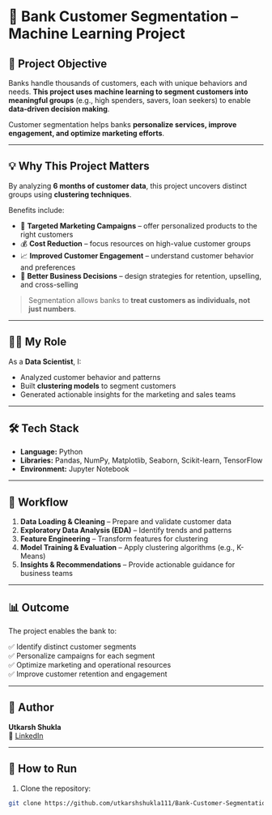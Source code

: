 # 🏦 Bank Customer Segmentation – Machine Learning Project

## 📌 Project Objective
Banks handle thousands of customers, each with unique behaviors and needs. **This project uses machine learning to segment customers into meaningful groups** (e.g., high spenders, savers, loan seekers) to enable **data-driven decision making**.  

Customer segmentation helps banks **personalize services, improve engagement, and optimize marketing efforts**.

---

## 💡 Why This Project Matters
By analyzing **6 months of customer data**, this project uncovers distinct groups using **clustering techniques**.  

Benefits include:  
- 🎯 **Targeted Marketing Campaigns** – offer personalized products to the right customers  
- 💰 **Cost Reduction** – focus resources on high-value customer groups  
- 📈 **Improved Customer Engagement** – understand customer behavior and preferences  
- 🏦 **Better Business Decisions** – design strategies for retention, upselling, and cross-selling  

> Segmentation allows banks to **treat customers as individuals, not just numbers**.

---

## 🧑‍💻 My Role
As a **Data Scientist**, I:  

- Analyzed customer behavior and patterns  
- Built **clustering models** to segment customers  
- Generated actionable insights for the marketing and sales teams  

---

## 🛠️ Tech Stack
- **Language:** Python  
- **Libraries:** Pandas, NumPy, Matplotlib, Seaborn, Scikit-learn, TensorFlow  
- **Environment:** Jupyter Notebook  

---

## 🚀 Workflow
1. **Data Loading & Cleaning** – Prepare and validate customer data  
2. **Exploratory Data Analysis (EDA)** – Identify trends and patterns  
3. **Feature Engineering** – Transform features for clustering  
4. **Model Training & Evaluation** – Apply clustering algorithms (e.g., K-Means)  
5. **Insights & Recommendations** – Provide actionable guidance for business teams  

---

## 📊 Outcome
The project enables the bank to:  

✅ Identify distinct customer segments  
✅ Personalize campaigns for each segment  
✅ Optimize marketing and operational resources  
✅ Improve customer retention and engagement  

---

## 👤 Author
**Utkarsh Shukla**  
🔗 [LinkedIn](https://www.linkedin.com/in/utkarshshukla111)  

---

## 📝 How to Run
1. Clone the repository:  
```bash
git clone https://github.com/utkarshshukla111/Bank-Customer-Segmentation.git
